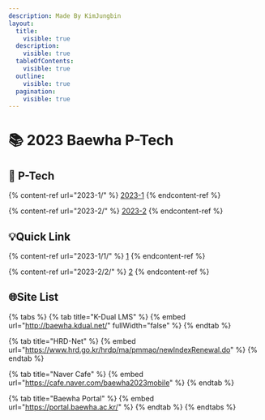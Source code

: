 ```yaml
---
description: Made By KimJungbin
layout:
  title:
    visible: true
  description:
    visible: true
  tableOfContents:
    visible: true
  outline:
    visible: true
  pagination:
    visible: true
---
```


# 📚 2023 Baewha P-Tech

## 🏫 P-Tech



{% content-ref url="2023-1/" %}
[2023-1](2023-1/)
{% endcontent-ref %}

{% content-ref url="2023-2/" %}
[2023-2](2023-2/)
{% endcontent-ref %}

## 💡Quick Link



{% content-ref url="2023-1/1/" %}
[1](2023-1/1/)
{% endcontent-ref %}

{% content-ref url="2023-2/2/" %}
[2](2023-2/2/)
{% endcontent-ref %}

## 🌐Site List

{% tabs %}
{% tab title="K-Dual LMS" %}
{% embed url="http://baewha.kdual.net/" fullWidth="false" %}
{% endtab %}

{% tab title="HRD-Net" %}
{% embed url="https://www.hrd.go.kr/hrdp/ma/pmmao/newIndexRenewal.do" %}
{% endtab %}

{% tab title="Naver Cafe" %}
{% embed url="https://cafe.naver.com/baewha2023mobile" %}
{% endtab %}

{% tab title="Baewha Portal" %}
{% embed url="https://portal.baewha.ac.kr/" %}
{% endtab %}
{% endtabs %}
